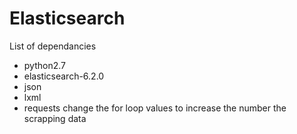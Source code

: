 # Elasticsearch

List of dependancies 
- python2.7
- elasticsearch-6.2.0
- json
- lxml
- requests
change the for loop values to increase the number the scrapping data
